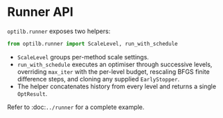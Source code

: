# Runner API

`optilb.runner` exposes two helpers:

```python
from optilb.runner import ScaleLevel, run_with_schedule
```

- `ScaleLevel` groups per-method scale settings.
- `run_with_schedule` executes an optimiser through successive levels,
  overriding `max_iter` with the per-level budget, rescaling BFGS finite
  difference steps, and cloning any supplied `EarlyStopper`.
- The helper concatenates history from every level and returns a single
  `OptResult`.

Refer to :doc:`../runner` for a complete example.
